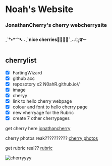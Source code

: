 # Noah's Website
### JonathanCherry's cherry webcherrysite
#### ˏˋ°•*⁀➷ ˗ˏˋnice cherries🍒🍒🍒🍒´ˎ˗.ೃ࿐
## cherrylist
- [x] FartingWizard
- [x] github acc
- [x] reposotory x2 N0ahR.github.io//
- [x] image
- [x] cheryy
- [x] link to hello cherry webpage
- [x] colour and font to hello cherry page
- [x] new vherryage for the Rubric
- [x] create 7 other cherrypages

get cherry here
[jonathancherry](https://n0ahr.github.io/jonathancherry/)



cherry photos reak??????????
[cherry photos]([https://n0ahr.github.io/jonathancherry/](https://n0ahr.github.io/Cherry-Photos/))



get rubric real??
[rubric](https://n0ahr.github.io/index.html/)

![cherryyyy](https://i0.pickpik.com/photos/451/909/191/bing-cherries-ripe-red-fruit-preview.jpg)
